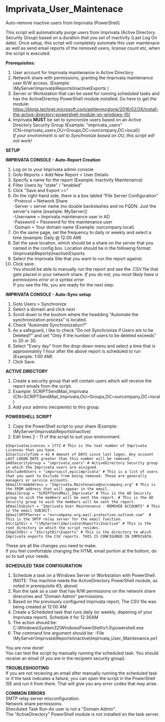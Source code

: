 # Imprivata_User_Maintenace
Auto-remove inactive users from Imprivata (PowerShell)

This script will automatically purge users from Imprivata (Active Directory Security Group) based on a duration _that you set_ of inactivity (Last Log On date).  Once setup, this script will completely automate this user maintenace as well as send email reports of the removed users, license count etc, when the script is executed.

**Prerequisites:**
1. User account for Imprivata maintenance in Active Directory
2. Network share with permissions, granting the Imprivata maintenance user R/W access. (Example:  \\MyServer\Imprivata\Reports\Inactive\Exports )
3. Server or Workstation that can be used for running scheduled tasks and has the ActiveDirectoy PowerShell module installed.
    Go here to get the module:   https://blogs.technet.microsoft.com/ashleymcglone/2016/02/26/install-the-active-directory-powershell-module-on-windows-10/
4. Imprivata **MUST** be set to syncronize users based on an Active Directory Security Group (Example: "imprivata_users"  (CN=imprivata_users,OU=Groups,DC=ourcompany,DC=local))</br>
_If your environment is set to Synchronize based on OU, this script will not work!_
   
**SETUP**

**IMPRIVATA CONSOLE - Auto-Report Creation**</br>
1. Log on to your Imprivata admin console
2. Goto Reports > Add New Report > User Details
3. Specify a name for the report (Example: Inactivity Maintenance)
4. Filter Users by "state" / "enabled"
5. Click "Save and Export >>"
6. On the right-hand side, there is a box labled "File Server Configuration"</br>
 -Protocol = Network Share</br>
 -Server = server name (no double backslashes and no FQDN.  Just the server's name [example:  MyServer])</br>
 -Username = Imprivata maintenance user in AD</br>
 -Password = Password for the maintenance user</br>
 -Domain = Your domain name (Example: ourcompany.local)</br>
7. On the same page, set the frequency to daily or weekly and select a time (example:  Daily  @  12:00 AM)
8. Set the save location, which should be a share on the server that you named in the config box.
  Location should be in the following format:  \Imprivata\Reports\Inactive\Exports
9. Select the Imprivata Site that you want to run the report against.
10. Click save.</br>
You should be able to manually run the report and see the .CSV file that gets placed in your network share.  _If you do not, you most likely have a permissions error or a syntax error_</br>
If you see the file, you are ready for the next step.

**IMPRIVATA CONSOLE - Auto-Sync setup**</br>
1. Goto Users > Synchronize
2. Select a domain and click next
3. Scroll down to the bootom where the headding "Automate the synchronization process" is located.
4. Check "Automate Synchronization?"
5. As a safeguard, I like to check "Do not Synchronize if Users are to be Deleted?" and set "Only if the number of users to be deleted exceeds" to 20 or 30.
6. Select "Every day" from the drop-down menu and select a time that is approximately 1 hour after the above report is scheduled to run (Example: 1:00 AM)
7. Click Save.
 
**ACTIVE DIRECTORY**</br>
1. Create a security group that will contain users which will receive the report emails from the script.
2. Example: SCRIPTSendMail_Imprivata  (CN=SCRIPTSendMail_Imprivata,OU=Groups,DC=ourcompany,DC=local)
3. Add your admins (recipients) to this group.
 
**POWERSHELL SCRIPT**</br>
1. Copy the PowerShell script to your share (Example: \\MyServer\Imprivata\Reports\Inactive)   
2. Edit lines 2 - 11 of the script to suit your environment.</br>
```
$ImprivataLicences = 1772 # This is the toal number of Imprivata Licenses that you have.
$InactivityTime = 42 # Amount of DAYS since last logon. Any account LAST LOGON DATE greater than this number will be removed.
$AdSecurityGroup = "imprivata_users" # ActiveDirectory Security group in which the Imprivata users are assigned.
$ExcludedUsers = "impsrvacct,epicimprivata" # This is a list of users that you want to Exclude from being removed. These are generally managers or service accounts.
$EmailFromAddress = "Imprivata.Maintenance@ourcompany.org" # This is the FROM address that will appear in the email.
$EmailGroup = "SCRIPTSendMail_Imprivata" # This is the AD Security group to wich the members will be sent the report. # This is the AD Security group to wich the members will be sent the report.
$EmailSubject = "Imprivata User Maintenance - REMOVED ACCOUNTS" # This is the email SUBJECT.
$EmailSMTPServer = "ourcompany-org.mail.protection.outlook.com"  # This is the SMTP relay server for the email function.
$ScriptDir = "\\MyServer\Imprivata\Reports\Inactive" # This is the root directory in which the script resides.
$ImpCSVDir = "$ScriptDir\Exports" # This is the directory to which Imprivata exports the CSV reports. THIS IS CONFIGURED IN IMPRIVATA.
```
These are all the changes you need to make.</br>
If you feel comfortable changing the HTML email portion at the bottom, do so to suit your needs.

**SCHEDULED TASK CONFIGURATION**</br>
1. Schedule a task on a Windows Server or Workstation with PowerShell.
(NOTE: This machine needs the ActiveDirectory PowerShell module, as noted in prerequisite #3, above)
2. Run the task as a user that has R/W permissions on the network share direcories and "Domain Admin" permissions.
3. Based on the previously configured Imprivata report, The CSV file was being created at 12:00 AM
4. Create a Scheduled task that runs daily (or weekly, depening of your Imprivata report). Schedule it for 12:30AM
5. The action should be:  C:\Windows\System32\WindowsPowerShell\v1.0\powershell.exe
6. The command line argument should be:  -File \\MyServer\Imprivata\Reports\Inactive\Imprivata_User_Maintenance.ps1

You are now done!</br>
You can test the script by manually running the scheduled task.  You should receive an email (if you are in the recipient security group).

**TROUBLESHOOTING**</br>
If you are not recieving an email after manually running the scheduled task or if the task indicates a failure, you can open the script in the PowerShell ISE and run it from there.
That will give you any error codes that may arise.

**COMMON ERRORS**</br>
SMTP relay server misconfiguration.</br>
Network share permissions.</br>
Shecduled Task Run-As user is not a "Domain Admin".</br>
The "ActiveDirectory" PowerShell module is not installed on the task server.
